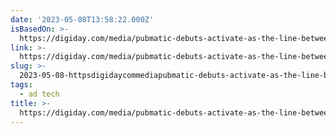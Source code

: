 ```yaml
---
date: '2023-05-08T13:58:22.000Z'
isBasedOn: >-
  https://digiday.com/media/pubmatic-debuts-activate-as-the-line-between-demand-and-sell-side-players-continues-to-blur/
link: >-
  https://digiday.com/media/pubmatic-debuts-activate-as-the-line-between-demand-and-sell-side-players-continues-to-blur/
slug: >-
  2023-05-08-httpsdigidaycommediapubmatic-debuts-activate-as-the-line-between-demand-and-sell-side-players-continues-to-blur
tags:
  - ad tech
title: >-
  https://digiday.com/media/pubmatic-debuts-activate-as-the-line-between-demand-and-sell-side-players-continues-to-blur/
---
```


